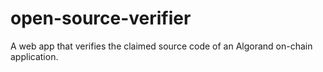 # open-source-verifier
A web app that verifies the claimed source code of an Algorand on-chain application.
